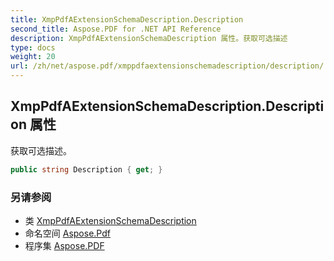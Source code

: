 ```yaml
---
title: XmpPdfAExtensionSchemaDescription.Description
second_title: Aspose.PDF for .NET API Reference
description: XmpPdfAExtensionSchemaDescription 属性。获取可选描述
type: docs
weight: 20
url: /zh/net/aspose.pdf/xmppdfaextensionschemadescription/description/
---
```

## XmpPdfAExtensionSchemaDescription.Description 属性

获取可选描述。

```csharp
public string Description { get; }
```

### 另请参阅

* 类 [XmpPdfAExtensionSchemaDescription](../)
* 命名空间 [Aspose.Pdf](../../../aspose.pdf/)
* 程序集 [Aspose.PDF](../../../)